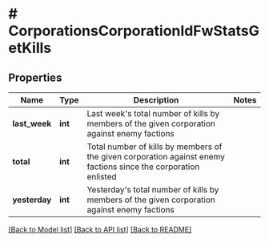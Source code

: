 # # CorporationsCorporationIdFwStatsGetKills

## Properties

Name | Type | Description | Notes
------------ | ------------- | ------------- | -------------
**last_week** | **int** | Last week&#39;s total number of kills by members of the given corporation against enemy factions |
**total** | **int** | Total number of kills by members of the given corporation against enemy factions since the corporation enlisted |
**yesterday** | **int** | Yesterday&#39;s total number of kills by members of the given corporation against enemy factions |

[[Back to Model list]](../../README.md#models) [[Back to API list]](../../README.md#endpoints) [[Back to README]](../../README.md)
